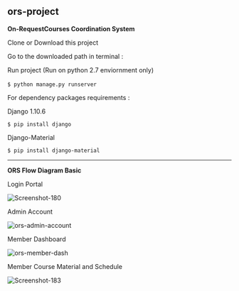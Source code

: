 ## ors-project 
**On-RequestCourses Coordination System**

Clone or Download this project

Go to the downloaded path in terminal :

Run project (Run on python 2.7 enviornment only)

 <code>$ python manage.py runserver</code>
  

For dependency packages requirements :

  Django 1.10.6
  
  <code>$ pip install django</code>
  
  Django-Material
  
  <code>$ pip install django-material</code>
  
  <hr>
  
  **ORS Flow Diagram Basic**
 
 Login Portal
  
  <img src="https://i.ibb.co/4dVFm1t/Screenshot-180.png" alt="Screenshot-180" border="0">
  
  Admin Account
  
  <img src="https://i.ibb.co/cY2Q8Fg/ors-admin-account.png" alt="ors-admin-account" border="0">
  
  Member Dashboard
  
  <img src="https://i.ibb.co/nMPjypb/ors-member-dash.png" alt="ors-member-dash" border="0">
  
  Member Course Material and Schedule
  
  <img src="https://i.ibb.co/LPZhTzN/Screenshot-183.png" alt="Screenshot-183" border="0">
